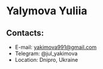 # Yalymova Yuliia

## Contacts:
* E-mail: yakimova991@gmail.com
* Telegram: @jul_yakimova
* Location: Dnipro, Ukraine